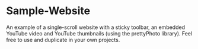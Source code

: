 Sample-Website
==============

An example of a single-scroll website with a sticky toolbar, an embedded YouTube video and YouTube thumbnails (using the prettyPhoto library). Feel free to use and duplicate in your own projects.
